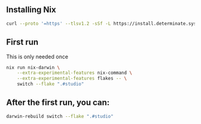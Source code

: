 ## Installing Nix

```sh
curl --proto '=https' --tlsv1.2 -sSf -L https://install.determinate.systems/nix | sh -s -- install
```

## First run

This is only needed once

```sh
nix run nix-darwin \
    --extra-experimental-features nix-command \
    --extra-experimental-features flakes -- \
    switch --flake ".#studio"
```

## After the first run, you can:

```sh
darwin-rebuild switch --flake ".#studio"
```
